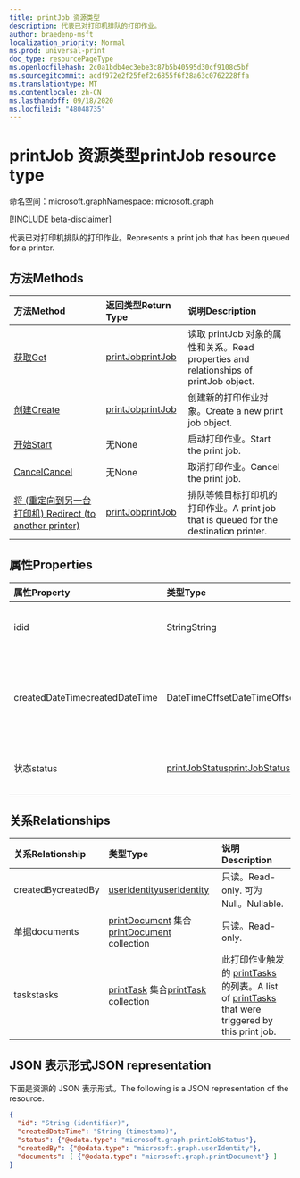 ```yaml
---
title: printJob 资源类型
description: 代表已对打印机排队的打印作业。
author: braedenp-msft
localization_priority: Normal
ms.prod: universal-print
doc_type: resourcePageType
ms.openlocfilehash: 2c0a1bdb4ec3ebe3c87b5b40595d30cf9108c5bf
ms.sourcegitcommit: acdf972e2f25fef2c6855f6f28a63c0762228ffa
ms.translationtype: MT
ms.contentlocale: zh-CN
ms.lasthandoff: 09/18/2020
ms.locfileid: "48048735"
---
```

# <a name="printjob-resource-type"></a><span data-ttu-id="e6cb1-103">printJob 资源类型</span><span class="sxs-lookup"><span data-stu-id="e6cb1-103">printJob resource type</span></span>

<span data-ttu-id="e6cb1-104">命名空间：microsoft.graph</span><span class="sxs-lookup"><span data-stu-id="e6cb1-104">Namespace: microsoft.graph</span></span>

[!INCLUDE [beta-disclaimer](../../includes/beta-disclaimer.md)]

<span data-ttu-id="e6cb1-105">代表已对打印机排队的打印作业。</span><span class="sxs-lookup"><span data-stu-id="e6cb1-105">Represents a print job that has been queued for a printer.</span></span>

## <a name="methods"></a><span data-ttu-id="e6cb1-106">方法</span><span class="sxs-lookup"><span data-stu-id="e6cb1-106">Methods</span></span>

| <span data-ttu-id="e6cb1-107">方法</span><span class="sxs-lookup"><span data-stu-id="e6cb1-107">Method</span></span>       | <span data-ttu-id="e6cb1-108">返回类型</span><span class="sxs-lookup"><span data-stu-id="e6cb1-108">Return Type</span></span> | <span data-ttu-id="e6cb1-109">说明</span><span class="sxs-lookup"><span data-stu-id="e6cb1-109">Description</span></span> |
|:-------------|:------------|:------------|
| [<span data-ttu-id="e6cb1-110">获取</span><span class="sxs-lookup"><span data-stu-id="e6cb1-110">Get</span></span>](../api/printjob-get.md) | [<span data-ttu-id="e6cb1-111">printJob</span><span class="sxs-lookup"><span data-stu-id="e6cb1-111">printJob</span></span>](printjob.md) | <span data-ttu-id="e6cb1-112">读取 printJob 对象的属性和关系。</span><span class="sxs-lookup"><span data-stu-id="e6cb1-112">Read properties and relationships of printJob object.</span></span> |
| [<span data-ttu-id="e6cb1-113">创建</span><span class="sxs-lookup"><span data-stu-id="e6cb1-113">Create</span></span>](../api/printer-post-jobs.md) | [<span data-ttu-id="e6cb1-114">printJob</span><span class="sxs-lookup"><span data-stu-id="e6cb1-114">printJob</span></span>](printjob.md) | <span data-ttu-id="e6cb1-115">创建新的打印作业对象。</span><span class="sxs-lookup"><span data-stu-id="e6cb1-115">Create a new print job object.</span></span> |
| [<span data-ttu-id="e6cb1-116">开始</span><span class="sxs-lookup"><span data-stu-id="e6cb1-116">Start</span></span>](../api/printjob-startprintjob.md)|<span data-ttu-id="e6cb1-117">无</span><span class="sxs-lookup"><span data-stu-id="e6cb1-117">None</span></span>|<span data-ttu-id="e6cb1-118">启动打印作业。</span><span class="sxs-lookup"><span data-stu-id="e6cb1-118">Start the print job.</span></span>|
| [<span data-ttu-id="e6cb1-119">Cancel</span><span class="sxs-lookup"><span data-stu-id="e6cb1-119">Cancel</span></span>](../api/printjob-cancelprintjob.md)|<span data-ttu-id="e6cb1-120">无</span><span class="sxs-lookup"><span data-stu-id="e6cb1-120">None</span></span>|<span data-ttu-id="e6cb1-121">取消打印作业。</span><span class="sxs-lookup"><span data-stu-id="e6cb1-121">Cancel the print job.</span></span>|
| [<span data-ttu-id="e6cb1-122">将 (重定向到另一台打印机) </span><span class="sxs-lookup"><span data-stu-id="e6cb1-122">Redirect (to another printer)</span></span>](../api/printjob-redirect.md) | [<span data-ttu-id="e6cb1-123">printJob</span><span class="sxs-lookup"><span data-stu-id="e6cb1-123">printJob</span></span>](printjob.md) | <span data-ttu-id="e6cb1-124">排队等候目标打印机的打印作业。</span><span class="sxs-lookup"><span data-stu-id="e6cb1-124">A print job that is queued for the destination printer.</span></span> |

## <a name="properties"></a><span data-ttu-id="e6cb1-125">属性</span><span class="sxs-lookup"><span data-stu-id="e6cb1-125">Properties</span></span>
| <span data-ttu-id="e6cb1-126">属性</span><span class="sxs-lookup"><span data-stu-id="e6cb1-126">Property</span></span>     | <span data-ttu-id="e6cb1-127">类型</span><span class="sxs-lookup"><span data-stu-id="e6cb1-127">Type</span></span>        | <span data-ttu-id="e6cb1-128">说明</span><span class="sxs-lookup"><span data-stu-id="e6cb1-128">Description</span></span> |
|:-------------|:------------|:------------|
|<span data-ttu-id="e6cb1-129">id</span><span class="sxs-lookup"><span data-stu-id="e6cb1-129">id</span></span>|<span data-ttu-id="e6cb1-130">String</span><span class="sxs-lookup"><span data-stu-id="e6cb1-130">String</span></span>|<span data-ttu-id="e6cb1-131">打印机的 GUID。</span><span class="sxs-lookup"><span data-stu-id="e6cb1-131">The printer's GUID.</span></span> <span data-ttu-id="e6cb1-132">只读。</span><span class="sxs-lookup"><span data-stu-id="e6cb1-132">Read-only.</span></span>|
|<span data-ttu-id="e6cb1-133">createdDateTime</span><span class="sxs-lookup"><span data-stu-id="e6cb1-133">createdDateTime</span></span>|<span data-ttu-id="e6cb1-134">DateTimeOffset</span><span class="sxs-lookup"><span data-stu-id="e6cb1-134">DateTimeOffset</span></span>|<span data-ttu-id="e6cb1-135">创建作业时的 DateTimeOffset。</span><span class="sxs-lookup"><span data-stu-id="e6cb1-135">The DateTimeOffset when the job was created.</span></span> <span data-ttu-id="e6cb1-136">只读。</span><span class="sxs-lookup"><span data-stu-id="e6cb1-136">Read-only.</span></span>|
|<span data-ttu-id="e6cb1-137">状态</span><span class="sxs-lookup"><span data-stu-id="e6cb1-137">status</span></span>|[<span data-ttu-id="e6cb1-138">printJobStatus</span><span class="sxs-lookup"><span data-stu-id="e6cb1-138">printJobStatus</span></span>](printjobstatus.md)|<span data-ttu-id="e6cb1-139">打印作业的状态。</span><span class="sxs-lookup"><span data-stu-id="e6cb1-139">The status of the print job.</span></span> <span data-ttu-id="e6cb1-140">只读。</span><span class="sxs-lookup"><span data-stu-id="e6cb1-140">Read-only.</span></span>|

## <a name="relationships"></a><span data-ttu-id="e6cb1-141">关系</span><span class="sxs-lookup"><span data-stu-id="e6cb1-141">Relationships</span></span>
| <span data-ttu-id="e6cb1-142">关系</span><span class="sxs-lookup"><span data-stu-id="e6cb1-142">Relationship</span></span> | <span data-ttu-id="e6cb1-143">类型</span><span class="sxs-lookup"><span data-stu-id="e6cb1-143">Type</span></span>        | <span data-ttu-id="e6cb1-144">说明</span><span class="sxs-lookup"><span data-stu-id="e6cb1-144">Description</span></span> |
|:-------------|:------------|:------------|
|<span data-ttu-id="e6cb1-145">createdBy</span><span class="sxs-lookup"><span data-stu-id="e6cb1-145">createdBy</span></span>|[<span data-ttu-id="e6cb1-146">userIdentity</span><span class="sxs-lookup"><span data-stu-id="e6cb1-146">userIdentity</span></span>](useridentity.md)| <span data-ttu-id="e6cb1-147">只读。</span><span class="sxs-lookup"><span data-stu-id="e6cb1-147">Read-only.</span></span> <span data-ttu-id="e6cb1-148">可为 Null。</span><span class="sxs-lookup"><span data-stu-id="e6cb1-148">Nullable.</span></span>|
|<span data-ttu-id="e6cb1-149">单据</span><span class="sxs-lookup"><span data-stu-id="e6cb1-149">documents</span></span>|<span data-ttu-id="e6cb1-150">[printDocument](printdocument.md) 集合</span><span class="sxs-lookup"><span data-stu-id="e6cb1-150">[printDocument](printdocument.md) collection</span></span>| <span data-ttu-id="e6cb1-151">只读。</span><span class="sxs-lookup"><span data-stu-id="e6cb1-151">Read-only.</span></span>|
|<span data-ttu-id="e6cb1-152">tasks</span><span class="sxs-lookup"><span data-stu-id="e6cb1-152">tasks</span></span>|<span data-ttu-id="e6cb1-153">[printTask](printtask.md) 集合</span><span class="sxs-lookup"><span data-stu-id="e6cb1-153">[printTask](printtask.md) collection</span></span>|<span data-ttu-id="e6cb1-154">此打印作业触发的 [printTasks](printtask.md) 的列表。</span><span class="sxs-lookup"><span data-stu-id="e6cb1-154">A list of [printTasks](printtask.md) that were triggered by this print job.</span></span>|

## <a name="json-representation"></a><span data-ttu-id="e6cb1-155">JSON 表示形式</span><span class="sxs-lookup"><span data-stu-id="e6cb1-155">JSON representation</span></span>

<span data-ttu-id="e6cb1-156">下面是资源的 JSON 表示形式。</span><span class="sxs-lookup"><span data-stu-id="e6cb1-156">The following is a JSON representation of the resource.</span></span>

<!-- {
  "blockType": "resource",
  "optionalProperties": [

  ],
  "@odata.type": "microsoft.graph.printJob",
  "keyProperty": "id",
  "baseType":"microsoft.graph.entity"
}-->

```json
{
  "id": "String (identifier)",
  "createdDateTime": "String (timestamp)",
  "status": {"@odata.type": "microsoft.graph.printJobStatus"},
  "createdBy": {"@odata.type": "microsoft.graph.userIdentity"},
  "documents": [ {"@odata.type": "microsoft.graph.printDocument"} ]
}

```

<!-- uuid: 8fcb5dbc-d5aa-4681-8e31-b001d5168d79
2015-10-25 14:57:30 UTC -->
<!-- {
  "type": "#page.annotation",
  "description": "printJob resource",
  "keywords": "",
  "section": "documentation",
  "tocPath": ""
}-->


